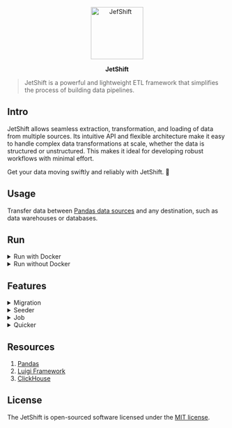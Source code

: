 <p align="center">
  <a href="https://github.com/mdobydullah/jetshift-core">
    <img src="https://cdn.shouts.dev/media/435/jetshift-github.png" alt="JefShift" width="120">
  </a>
</p>

<p align="center">
<strong>JetShift</strong>
</p>

> JetShift is a powerful and lightweight ETL framework that simplifies the process of building data pipelines.

## Intro

JetShift allows seamless extraction, transformation, and loading of data from multiple sources. Its intuitive API and flexible architecture make it easy to handle complex data transformations at scale, whether the data is structured or unstructured. This makes it ideal for developing robust workflows with minimal effort.

Get your data moving swiftly and reliably with JetShift. 🚀

## Usage

Transfer data between [Pandas data sources](https://pandas.pydata.org/docs/user_guide/io.html) and any destination, such as data warehouses or databases.

## Run

<details>
<summary>Run with Docker</summary>

### Run with Docker

```bash
docker compose up -d
```

Web servers

```bash
Web: http://localhost
Luigid: http://localhost:8082
```

</details>

<details>
<summary>Run without Docker</summary>

### Run without Docker

Install Python on your machine and create virtual environment

```bash
python -m venv venv
```

Activate the virtual environment

```bash
# linux
source venv/bin/activate

# windows
venv\Scripts\activate

# windows (gitbash)
source venv/Scripts/activate
```

Install requirements

```bash
pip install -e .
```

Run dev server

```
dev
```

```bash
Web: http://localhost
Luigid: http://localhost:8082
```

### More commands

Deactivate the virtual environment

```bash
deactivate
```

</details>

## Features

<details>
<summary>Migration</summary>

### Make Migration

```bash
# Structure
make migration table-name -e database-engine

# Example
make migration blogs # default engine is mysql
make migration blogs -e mysql
```

### Run Migration

```bash
# Structure
migrate database-engine # run all migrations
migrate database-engine table-name # run specific migration

# Examples
migrate mysql
migrate mysql users
```

Available database engines: mysql, clickhouse. You can easily add new a engine.

All migrations are available in `database/migrations` directory.

</details>

<details>
<summary>Seeder</summary>

### Make Seeder

```bash
# Structure
make seeder seeder-name -e database-engine

# Examples
make seeder blogs # default engine is mysql
make seeder blogs -e mysql
```

### Run Seeder

```bash
# Structure
seed database-engine # run all seeders
seed database-engine table-name # run specific seeder
seed database-engine table-name -n number # run specific seeder with n records

# Examples
seed mysql
seed mysql users
seed mysql users -n 10
```

Available database engines: mysql. You can easily add new a engine.

All seeders are available in `database/seeders` directory.

</details>

<details>
<summary>Job</summary>

### Make Job

```bash
# Structure
make job job-name -jt job-type

# Examples
make job time # default job type is simple
make job time -jt simple
```

Available job types: simple. You can easily add new a type.

### Run Job

```bash
# Structure
python -m jobs.{job}
# or
job {job}

# Examples
python -m jobs.time
# or
job time
```

All jobs are available in `jobs` directory.
</details>


<details>
<summary>Quicker</summary>

### Make Quicker

```bash
# Structure
make quicker quicker-name

# Example
make quicker sales-report
```

### Run Quicker

```bash
# Structure
python -m quickers.{quicker}
# or
quick {quicker}

# Example
python -m quickers.sales-report
# or
quick sales-report
```

All jobs are available in `quickers` directory.
</details>

## Resources

1. [Pandas](https://pandas.pydata.org/)
2. [Luigi Framework](https://github.com/spotify/luigi)
3. [ClickHouse](https://clickhouse.com/)

## License

The JetShift is open-sourced software licensed under the [MIT license](https://github.com/mdobydullah/jetshift/blob/master/LICENSE).
